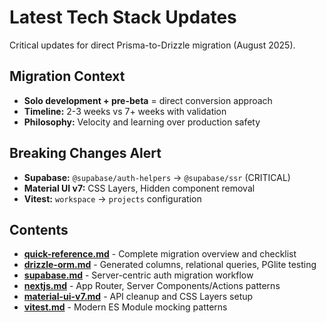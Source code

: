 # Latest Tech Stack Updates

Critical updates for direct Prisma-to-Drizzle migration (August 2025).

## Migration Context

- **Solo development + pre-beta** = direct conversion approach
- **Timeline:** 2-3 weeks vs 7+ weeks with validation
- **Philosophy:** Velocity and learning over production safety

## Breaking Changes Alert

- **Supabase:** `@supabase/auth-helpers` → `@supabase/ssr` (CRITICAL)
- **Material UI v7:** CSS Layers, Hidden component removal
- **Vitest:** `workspace` → `projects` configuration

## Contents

- **[quick-reference.md](./quick-reference.md)** - Complete migration overview and checklist
- **[drizzle-orm.md](./drizzle-orm.md)** - Generated columns, relational queries, PGlite testing
- **[supabase.md](./supabase.md)** - Server-centric auth migration workflow
- **[nextjs.md](./nextjs.md)** - App Router, Server Components/Actions patterns
- **[material-ui-v7.md](./material-ui-v7.md)** - API cleanup and CSS Layers setup
- **[vitest.md](./vitest.md)** - Modern ES Module mocking patterns
